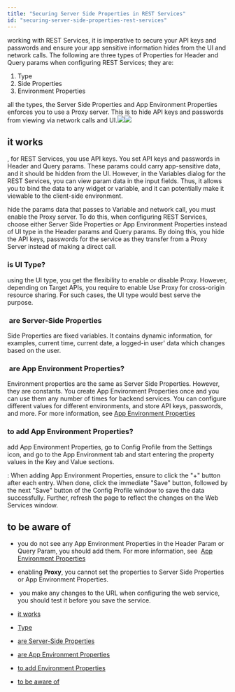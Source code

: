 ```yaml
---
title: "Securing Server Side Properties in REST Services"
id: "securing-server-side-properties-rest-services"
---
```


working with REST Services, it is imperative to secure your API keys and passwords and ensure your app sensitive information hides from the UI and network calls. The following are three types of Properties for Header and Query params when configuring REST Services; they are:

1. Type
2. Side Properties
3. Environment Properties

all the types, the Server Side Properties and App Environment Properties enforces you to use a Proxy server. This is to hide API keys and passwords from viewing via network calls and UI.[![](https://www.wavemaker.com../assets/ServerSidePropertiesHeader.png)](https://www.wavemaker.com../assets/ServerSidePropertiesHeader.png)[![](https://www.wavemaker.com../assets/ServerSidePropertiesQuery.png)](https://www.wavemaker.com../assets/ServerSidePropertiesQuery.png)

## it works

, for REST Services, you use API keys. You set API keys and passwords in Header and Query params. These params could carry app-sensitive data, and it should be hidden from the UI. However, in the Variables dialog for the REST Services, you can view param data in the input fields. Thus, it allows you to bind the data to any widget or variable, and it can potentially make it viewable to the client-side environment.

hide the params data that passes to Variable and network call, you must enable the Proxy server. To do this, when configuring REST Services, choose either Server Side Properties or App Environment Properties instead of UI type in the Header params and Query params. By doing this, you hide the API keys, passwords for the service as they transfer from a Proxy Server instead of making a direct call.

### is UI Type?

using the UI type, you get the flexibility to enable or disable Proxy. However, depending on Target APIs, you require to enable Use Proxy for cross-origin resource sharing. For such cases, the UI type would best serve the purpose.

###  are Server-Side Properties

Side Properties are fixed variables. It contains dynamic information, for examples, current time, current date, a logged-in user' data which changes based on the user.  

###  are App Environment Properties?

Environment properties are the same as Server Side Properties. However, they are constants. You create App Environment Properties once and you can use them any number of times for backend services. You can configure different values for different environments, and store API keys, passwords, and more. For more information, see [App Environment Properties](https://www.wavemaker.com/learn/how-tos/using-app-environment-properties/) 

### to add App Environment Properties?

add App Environment Properties, go to Config Profile from the Settings icon, and go to the App Environment tab and start entering the property values in the Key and Value sections.

: When adding App Environment Properties, ensure to click the "+" button after each entry. When done, click the immediate "Save" button, followed by the next "Save" button of the Config Profile window to save the data successfully. Further, refresh the page to reflect the changes on the Web Services window.

## to be aware of

- you do not see any App Environment Properties in the Header Param or Query Param, you should add them. For more information, see  [App Environment Properties](https://www.wavemaker.com/learn/how-tos/using-app-environment-properties/)
- enabling **Proxy**, you cannot set the properties to Server Side Properties or App Environment Properties.
-  you make any changes to the URL when configuring the web service, you should test it before you save the service. 

- [it works](#how-it-works)
- [Type](#ui-type)
- [are Server-Side Properties](#server-side)
- [are App Environment Properties](#app-env)
- [to add Environment Properties](#adding-app-env)
- [to be aware of](#to-know)
